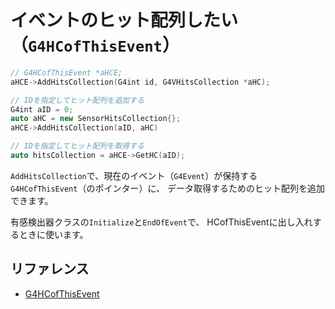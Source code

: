 # イベントのヒット配列したい（``G4HCofThisEvent``）

```cpp
// G4HCofThisEvent *aHCE;
aHCE->AddHitsCollection(G4int id, G4VHitsCollection *aHC);

// IDを指定してヒット配列を追加する
G4int aID = 0;
auto aHC = new SensorHitsCollection{};
aHCE->AddHitsCollection(aID, aHC)

// IDを指定してヒット配列を取得する
auto hitsCollection = aHCE->GetHC(aID);
```

``AddHitsCollection``で、現在のイベント（``G4Event``）が保持する
``G4HCofThisEvent``（のポインター）に、
データ取得するためのヒット配列を追加できます。

有感検出器クラスの``Initialize``と``EndOfEvent``で、
HCofThisEventに出し入れするときに使います。

## リファレンス

- [G4HCofThisEvent](https://geant4.kek.jp/Reference/11.2.0/classG4HCofThisEvent.html)
